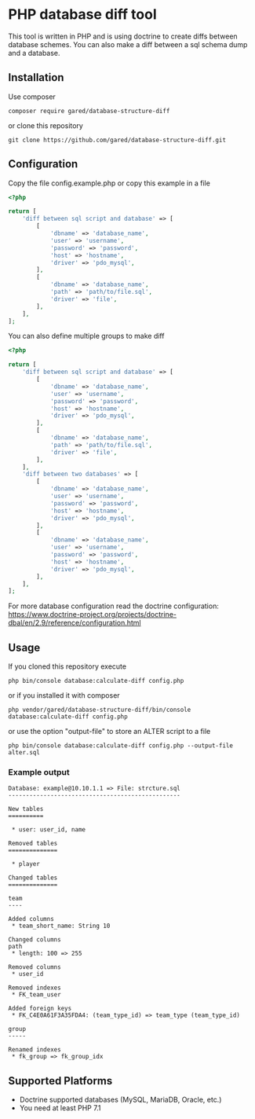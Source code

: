 # PHP database diff tool 

This tool is written in PHP and is using doctrine to create diffs between database schemes.
You can also make a diff between a sql schema dump and a database.

## Installation

Use composer
```shell script
composer require gared/database-structure-diff
```

or clone this repository

```shell script
git clone https://github.com/gared/database-structure-diff.git
```

## Configuration

Copy the file config.example.php or copy this example in a file
```php
<?php

return [
    'diff between sql script and database' => [
        [
            'dbname' => 'database_name',
            'user' => 'username',
            'password' => 'password',
            'host' => 'hostname',
            'driver' => 'pdo_mysql',
        ],
        [
            'dbname' => 'database_name',
            'path' => 'path/to/file.sql',
            'driver' => 'file',
        ],
    ],
];
```

You can also define multiple groups to make diff

```php
<?php

return [
    'diff between sql script and database' => [
        [
            'dbname' => 'database_name',
            'user' => 'username',
            'password' => 'password',
            'host' => 'hostname',
            'driver' => 'pdo_mysql',
        ],
        [
            'dbname' => 'database_name',
            'path' => 'path/to/file.sql',
            'driver' => 'file',
        ],
    ],
    'diff between two databases' => [
        [
            'dbname' => 'database_name',
            'user' => 'username',
            'password' => 'password',
            'host' => 'hostname',
            'driver' => 'pdo_mysql',
        ],
        [
            'dbname' => 'database_name',
            'user' => 'username',
            'password' => 'password',
            'host' => 'hostname',
            'driver' => 'pdo_mysql',
        ],
    ],
];
```

For more database configuration read the doctrine configuration:
https://www.doctrine-project.org/projects/doctrine-dbal/en/2.9/reference/configuration.html

## Usage 

If you cloned this repository execute

```shell script
php bin/console database:calculate-diff config.php
```

or if you installed it with composer

```shell script
php vendor/gared/database-structure-diff/bin/console database:calculate-diff config.php
```

or use the option "output-file" to store an ALTER script to a file

```shell script
php bin/console database:calculate-diff config.php --output-file alter.sql
```

### Example output

```shell script
Database: example@10.10.1.1 => File: strcture.sql
-------------------------------------------------

New tables
==========

 * user: user_id, name

Removed tables
==============

 * player

Changed tables
==============

team
----

Added columns
 * team_short_name: String 10

Changed columns
path
 * length: 100 => 255

Removed columns
 * user_id

Removed indexes
 * FK_team_user

Added foreign keys
 * FK_C4E0A61F3A35FDA4: (team_type_id) => team_type (team_type_id)

group
-----

Renamed indexes
 * fk_group => fk_group_idx
```

## Supported Platforms

* Doctrine supported databases (MySQL, MariaDB, Oracle, etc.)
* You need at least PHP 7.1
